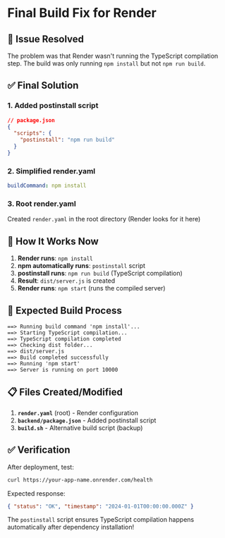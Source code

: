 # Final Build Fix for Render

## 🚨 Issue Resolved

The problem was that Render wasn't running the TypeScript compilation step. The build was only running `npm install` but not `npm run build`.

## ✅ Final Solution

### 1. Added postinstall script

```json
// package.json
{
  "scripts": {
    "postinstall": "npm run build"
  }
}
```

### 2. Simplified render.yaml

```yaml
buildCommand: npm install
```

### 3. Root render.yaml

Created `render.yaml` in the root directory (Render looks for it here)

## 🔄 How It Works Now

1. **Render runs**: `npm install`
2. **npm automatically runs**: `postinstall` script
3. **postinstall runs**: `npm run build` (TypeScript compilation)
4. **Result**: `dist/server.js` is created
5. **Render runs**: `npm start` (runs the compiled server)

## 🚀 Expected Build Process

```
==> Running build command 'npm install'...
==> Starting TypeScript compilation...
==> TypeScript compilation completed
==> Checking dist folder...
==> dist/server.js
==> Build completed successfully
==> Running 'npm start'
==> Server is running on port 10000
```

## 📋 Files Created/Modified

1. **`render.yaml`** (root) - Render configuration
2. **`backend/package.json`** - Added postinstall script
3. **`build.sh`** - Alternative build script (backup)

## ✅ Verification

After deployment, test:

```bash
curl https://your-app-name.onrender.com/health
```

Expected response:

```json
{ "status": "OK", "timestamp": "2024-01-01T00:00:00.000Z" }
```

The `postinstall` script ensures TypeScript compilation happens automatically after dependency installation!
